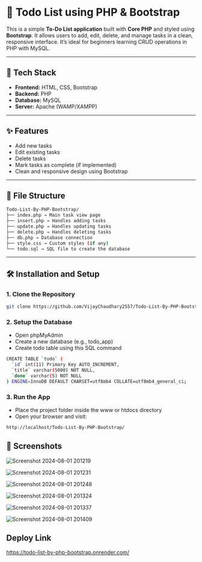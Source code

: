 # 📝 Todo List using PHP & Bootstrap

This is a simple **To-Do List application** built with **Core PHP** and styled using **Bootstrap**. It allows users to add, edit, delete, and manage tasks in a clean, responsive interface. It’s ideal for beginners learning CRUD operations in PHP with MySQL.

---

## 🚀 Tech Stack

- **Frontend:** HTML, CSS, Bootstrap  
- **Backend:** PHP  
- **Database:** MySQL  
- **Server:** Apache (WAMP/XAMPP)

---

## ✨ Features

- Add new tasks
- Edit existing tasks
- Delete tasks
- Mark tasks as complete (if implemented)
- Clean and responsive design using Bootstrap

---

## 📁 File Structure

```bash
Todo-List-By-PHP-Bootstrap/
├── index.php → Main task view page
├── insert.php → Handles adding tasks
├── update.php → Handles updating tasks
├── delete.php → Handles deleting tasks
├── db.php → Database connection
├── style.css → Custom styles (if any)
└── todo.sql → SQL file to create the database
```


---

## 🛠️ Installation and Setup

### 1. Clone the Repository

```bash
git clone https://github.com/VijayChaudhary2557/Todo-List-By-PHP-Bootstrap.git
```

### 2. Setup the Database

- Open phpMyAdmin
- Create a new database (e.g., todo_app)
- Create todo table using this SQL command

```bash
CREATE TABLE `todo` (
  `id` int(11) Primary Key AUTO_INCREMENT,
  `title` varchar(5000) NOT NULL,
  `done` varchar(5) NOT NULL
) ENGINE=InnoDB DEFAULT CHARSET=utf8mb4 COLLATE=utf8mb4_general_ci;
```


### 3. Run the App
- Place the project folder inside the www or htdocs directory
- Open your browser and visit:

```bash
http://localhost/Todo-List-By-PHP-Bootstrap/
```

## 📸 Screenshots

![Screenshot 2024-08-01 201219](https://github.com/user-attachments/assets/5d68c370-e906-4590-a8a4-f7debedd6c04)

![Screenshot 2024-08-01 201231](https://github.com/user-attachments/assets/04dbb048-20a9-4280-8765-86badb307cad)

![Screenshot 2024-08-01 201248](https://github.com/user-attachments/assets/6ec7cad1-71eb-4a34-b725-69b9f338f5cd)

![Screenshot 2024-08-01 201324](https://github.com/user-attachments/assets/c8f55270-5d4b-462c-a9d9-62985140b846)

![Screenshot 2024-08-01 201337](https://github.com/user-attachments/assets/3145ec00-05d3-4985-abcd-574b8ac0038e)

![Screenshot 2024-08-01 201409](https://github.com/user-attachments/assets/9dc5ac14-6262-447a-bf98-53a4d3a63dc4)


## Deploy Link
https://todo-list-by-php-bootstrap.onrender.com/
